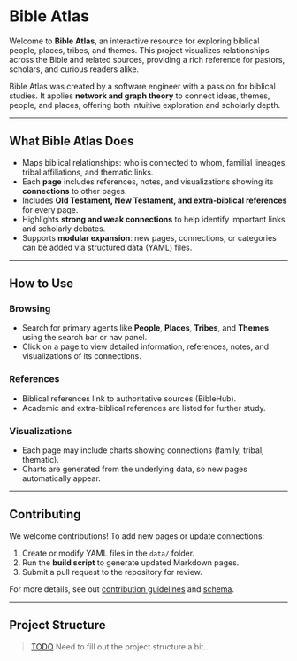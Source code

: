 # Bible Atlas

Welcome to **Bible Atlas**, an interactive resource for exploring biblical people, places, tribes, and themes. This project visualizes relationships across the Bible and related sources, providing a rich reference for pastors, scholars, and curious readers alike.

Bible Atlas was created by a software engineer with a passion for biblical studies. It applies **network and graph theory** to connect ideas, themes, people, and places, offering both intuitive exploration and scholarly depth.

---

## What Bible Atlas Does

- Maps biblical relationships: who is connected to whom, familial lineages, tribal affiliations, and thematic links.  
- Each **page** includes references, notes, and visualizations showing its **connections** to other pages.  
- Includes **Old Testament, New Testament, and extra-biblical references** for every page.  
- Highlights **strong and weak connections** to help identify important links and scholarly debates.  
- Supports **modular expansion**: new pages, connections, or categories can be added via structured data (YAML) files.

---

## How to Use

### Browsing
- Search for primary agents like **People**, **Places**, **Tribes**, and **Themes** using the search bar or nav panel.
- Click on a page to view detailed information, references, notes, and visualizations of its connections.

### References
- Biblical references link to authoritative sources (BibleHub).
- Academic and extra-biblical references are listed for further study.

### Visualizations
- Each page may include charts showing connections (family, tribal, thematic).  
- Charts are generated from the underlying data, so new pages automatically appear.

---

## Contributing

We welcome contributions! To add new pages or update connections:  

1. Create or modify YAML files in the `data/` folder.  
2. Run the **build script** to generate updated Markdown pages.  
3. Submit a pull request to the repository for review.

For more details, see out [contribution guidelines](devs/contributing.md) and [schema](devs/schema.md).

---

## Project Structure

> [TODO]()
> Need to fill out the project structure a bit...
